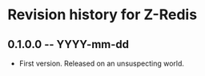 # Revision history for Z-Redis

## 0.1.0.0 -- YYYY-mm-dd

* First version. Released on an unsuspecting world.
